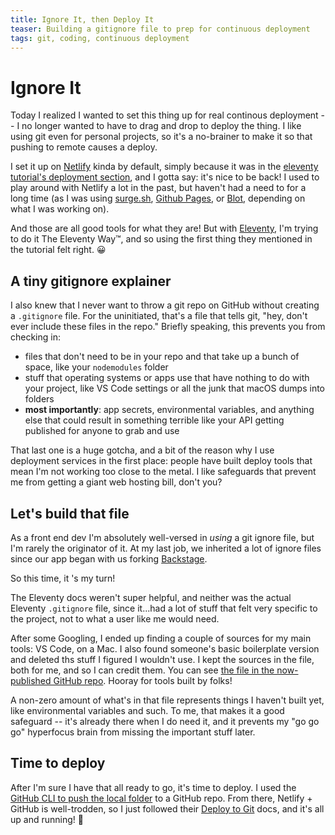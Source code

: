 ```yaml
---
title: Ignore It, then Deploy It
teaser: Building a gitignore file to prep for continuous deployment
tags: git, coding, continuous deployment
---
```


# Ignore It

Today I realized I wanted to set this thing up for real continous deployment -- I no longer wanted to have to drag and drop to deploy the thing. I like using git even for personal projects, so it's a no-brainer to make it so that pushing to remote causes a deploy.

I set it up on [Netlify][netlify] kinda by default, simply because it was in the [eleventy tutorial's deployment section][eleventy-tut], and I gotta say: it's nice to be back! I used to play around with Netlify a lot in the past, but haven't had a need to for a long time (as I was using [surge.sh](https://surge.sh/), [Github Pages][pages], or [Blot][blot], depending on what I was working on).

And those are all good tools for what they are! But with [Eleventy][eleventy], I'm trying to do it The Eleventy Way™️, and so using the first thing they mentioned in the tutorial felt right. 😀

## A tiny gitignore explainer

I also knew that I never want to throw a git repo on GitHub without creating a `.gitignore` file. For the uninitiated, that's a file that tells git, "hey, don't ever include these files in the repo." Briefly speaking, this prevents you from checking in:

- files that don't need to be in your repo and that take up a bunch of space, like your `nodemodules` folder
- stuff that operating systems or apps use that have nothing to do with your project, like VS Code settings or all the junk that macOS dumps into folders
- **most importantly**: app secrets, environmental variables, and anything else that could result in something terrible like your API getting published for anyone to grab and use

That last one is a huge gotcha, and a bit of the reason why I use deployment services in the first place: people have built deploy tools that mean I'm not working too close to the metal. I like safeguards that prevent me from getting a giant web hosting bill, don't you?

## Let's build that file

As a front end dev I'm absolutely well-versed in _using_ a git ignore file, but I'm rarely the originator of it. At my last job, we inherited a lot of ignore files since our app began with us forking [Backstage][backstage].

So this time, it 's my turn!

The Eleventy docs weren't super helpful, and neither was the actual Eleventy `.gitignore` file, since it...had a lot of stuff that felt very specific to the project, not to what a user like me would need.

After some Googling, I ended up finding a couple of sources for my main tools: VS Code, on a Mac. I also found someone's basic boilerplate version and deleted ths stuff I figured I wouldn't use. I kept the sources in the file, both for me, and so I can credit them. You can see [the file in the now-published GitHub repo][gh repo]. Hooray for tools built by folks!

A non-zero amount of what's in that file represents things I haven't built yet, like environmental variables and such. To me, that makes it a good safeguard -- it's already there when I do need it, and it prevents my "go go go" hyperfocus brain from missing the important stuff later.

## Time to deploy

After I'm sure I have that all ready to go, it's time to deploy. I used the [GitHub CLI to push the local folder][gh-cli] to a GitHub repo. From there, Netlify + GitHub is well-trodden, so I just followed their [Deploy to Git][deploy] docs, and it's all up and running! 🥳

[netlify]: https://www.netlify.com/
[eleventy]: https://www.11ty.dev/
[eleventy-tut]: https://www.11ty.dev/docs/deployment/
[pages]: https://pages.github.com/
[blot]: https://blot.im/
[backstage]: https://github.com/backstage/backstage
[gh repo]: https://github.com/jwithington/jwithyleventy/blob/main/.gitignore
[deploy]: https://docs.netlify.com/site-deploys/create-deploys/#deploy-with-git
[gh-cli]: https://docs.github.com/en/migrations/importing-source-code/using-the-command-line-to-import-source-code/adding-locally-hosted-code-to-github#importing-a-git-repository-with-the-command-line
